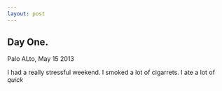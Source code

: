 ```yaml
---
layout: post
---
```


Day One.
--------

Palo ALto, May 15 2013

I had a really stressful weekend. I smoked a lot of cigarrets. I ate a lot of *quick*